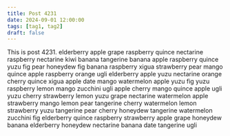 ```yaml
---
title: Post 4231
date: 2024-09-01 12:00:00
tags: [tag1, tag2]
draft: false
---
```

This is post 4231.
elderberry
apple
grape
raspberry
quince
nectarine
raspberry
nectarine
kiwi
banana
tangerine
banana
apple
raspberry
quince
yuzu
fig
pear
honeydew
fig
banana
raspberry
xigua
strawberry
pear
mango
quince
apple
raspberry
orange
ugli
elderberry
apple
yuzu
nectarine
orange
cherry
quince
xigua
apple
date
mango
watermelon
apple
yuzu
fig
yuzu
raspberry
lemon
mango
zucchini
ugli
apple
cherry
mango
quince
apple
ugli
yuzu
cherry
strawberry
lemon
yuzu
grape
nectarine
watermelon
apple
strawberry
mango
lemon
pear
tangerine
cherry
watermelon
lemon
strawberry
yuzu
tangerine
pear
cherry
honeydew
tangerine
watermelon
zucchini
fig
elderberry
quince
raspberry
strawberry
apple
grape
honeydew
banana
elderberry
honeydew
nectarine
banana
date
tangerine
ugli
